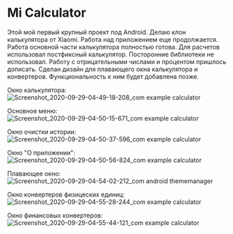 # Mi Calculator
Этой мой первый крупный проект под Android. 
Делаю клон калькулятора от Xiaomi.
Работа над приложением еще продолжается. 
Работа основной части калькулятора полностью готова. 
Для расчетов использовал постфиксный калькулятор. Посторонние библиотеки не использовал.
Работу с отрицательными числами и процентом пришлось дописать.
Сделан дизайн для плавающего окна калькулятора и конвертеров. 
Функциональность к ним будет добавлена позже.

Окно калькулятора:
![Screenshot_2020-09-29-04-49-18-208_com example calculator](https://user-images.githubusercontent.com/71913328/94504514-9e643900-0211-11eb-81ff-d0cbecf0d1a7.jpg)

Основное меню:
![Screenshot_2020-09-29-04-50-15-671_com example calculator](https://user-images.githubusercontent.com/71913328/94504541-ae7c1880-0211-11eb-9614-ef26ed68f08a.jpg)

Окно очистки истории:
![Screenshot_2020-09-29-04-50-37-596_com example calculator](https://user-images.githubusercontent.com/71913328/94504623-e2efd480-0211-11eb-9465-2cfa7fb762b4.jpg)

Окно "О приложении":
![Screenshot_2020-09-29-04-50-56-824_com example calculator](https://user-images.githubusercontent.com/71913328/94504625-e3886b00-0211-11eb-9500-217cb57b90d2.jpg)

Плавающее окно:
![Screenshot_2020-09-29-04-54-02-212_com android thememanager](https://user-images.githubusercontent.com/71913328/94504626-e3886b00-0211-11eb-8bf3-5bda71641b2d.jpg)

Окно конвертеров физицеских единиц:
![Screenshot_2020-09-29-04-55-28-244_com example calculator](https://user-images.githubusercontent.com/71913328/94504628-e4210180-0211-11eb-9bb1-2bfa429c8304.jpg)

Окно финансовых конвертеров:
![Screenshot_2020-09-29-04-55-44-121_com example calculator](https://user-images.githubusercontent.com/71913328/94504629-e4210180-0211-11eb-8349-e8f83a665225.jpg)
